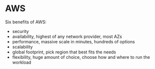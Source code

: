 # AWS

Six benefits of AWS:

-   security
-   availability, highest of any network provider, most AZs
-   performance, massive scale in minutes, hundreds of options
-   scalability
-   global footprint, pick region that best fits the needs
-   flexibility, huge amount of choice, choose how and where to run the workload
